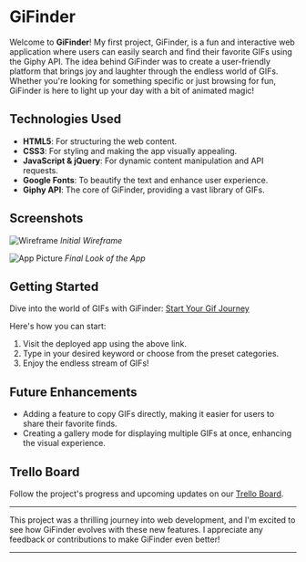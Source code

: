 # GiFinder

Welcome to **GiFinder**! My first project, GiFinder, is a fun and interactive web application where users can easily search and find their favorite GIFs using the Giphy API. The idea behind GiFinder was to create a user-friendly platform that brings joy and laughter through the endless world of GIFs. Whether you're looking for something specific or just browsing for fun, GiFinder is here to light up your day with a bit of animated magic!

## Technologies Used
- **HTML5**: For structuring the web content.
- **CSS3**: For styling and making the app visually appealing.
- **JavaScript & jQuery**: For dynamic content manipulation and API requests.
- **Google Fonts**: To beautify the text and enhance user experience.
- **Giphy API**: The core of GiFinder, providing a vast library of GIFs.

## Screenshots
![Wireframe](https://i.imgur.com/OCfNcQe.png)
*Initial Wireframe*

![App Picture](https://i.imgur.com/RW9uKgh.png)
*Final Look of the App*

## Getting Started
Dive into the world of GIFs with GiFinder: [Start Your Gif Journey]("")

Here's how you can start:
1. Visit the deployed app using the above link.
2. Type in your desired keyword or choose from the preset categories.
3. Enjoy the endless stream of GIFs!

## Future Enhancements
- Adding a feature to copy GIFs directly, making it easier for users to share their favorite finds.
- Creating a gallery mode for displaying multiple GIFs at once, enhancing the visual experience.

## Trello Board
Follow the project's progress and upcoming updates on our [Trello Board](https://trello.com/invite/b/VE9WI5Kz/ATTI6ad8c4a631f2d09bc04676b436365f14D022C6A5/gifinder).

---

This project was a thrilling journey into web development, and I'm excited to see how GiFinder evolves with these new features. I appreciate any feedback or contributions to make GiFinder even better!

---

